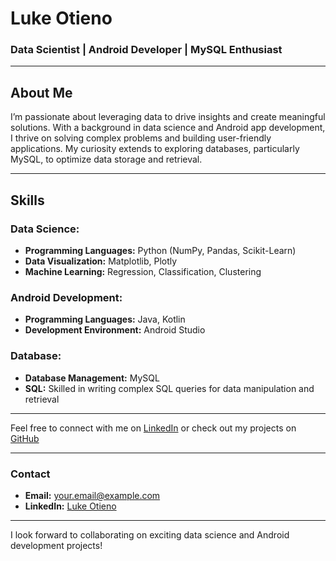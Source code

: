 # Luke Otieno

### Data Scientist | Android Developer | MySQL Enthusiast

---

## About Me

I’m passionate about leveraging data to drive insights and create meaningful solutions. With a background in data science and Android app development, I thrive on solving complex problems and building user-friendly applications. My curiosity extends to exploring databases, particularly MySQL, to optimize data storage and retrieval.

---

## Skills

### Data Science:
- **Programming Languages:** Python (NumPy, Pandas, Scikit-Learn)
- **Data Visualization:** Matplotlib, Plotly
- **Machine Learning:** Regression, Classification, Clustering

### Android Development:
- **Programming Languages:** Java, Kotlin
- **Development Environment:** Android Studio

### Database:
- **Database Management:** MySQL
- **SQL:** Skilled in writing complex SQL queries for data manipulation and retrieval

---

Feel free to connect with me on [LinkedIn](www.linkedin.com/in/luke-otieno-545847313) or check out my projects on [GitHub](https://github.com/AtRealMasterLuke)

---


### Contact

- **Email:** your.email@example.com
- **LinkedIn:** [Luke Otieno](https://www.linkedin.com/luke-otieno-545847313)

---

I look forward to collaborating on exciting data science and Android development projects!

